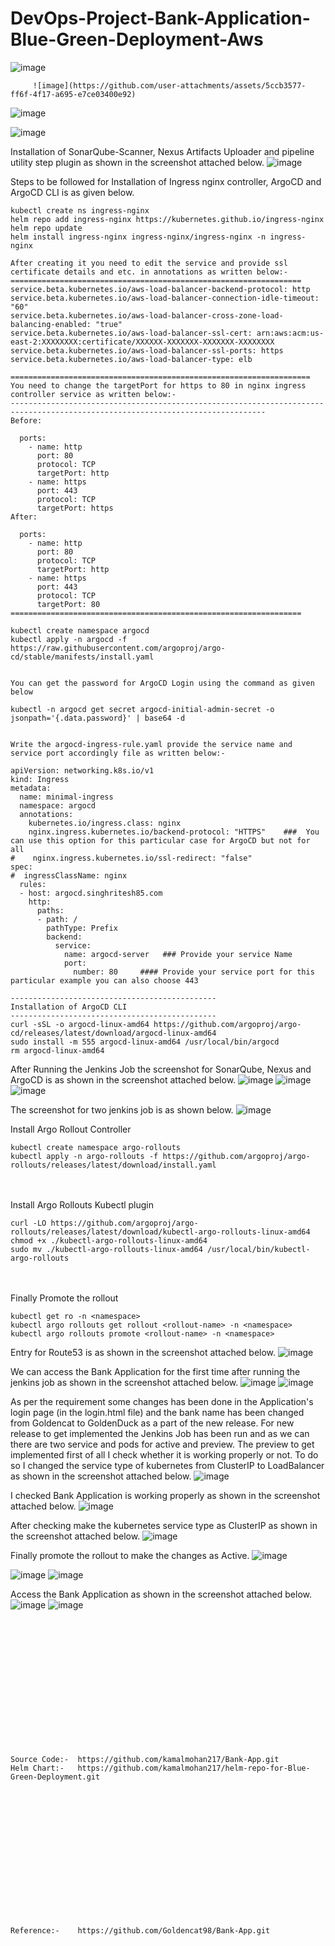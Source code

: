 # DevOps-Project-Bank-Application-Blue-Green-Deployment-Aws

![image](https://github.com/user-attachments/assets/5508fb2b-c141-43d1-89c6-a49c82df88ec)

         ![image](https://github.com/user-attachments/assets/5ccb3577-ff6f-4f17-a695-e7ce03400e92)

![image](https://github.com/user-attachments/assets/ef0367ef-1a6f-42b2-9379-365a3ecdbe80)

![image](https://github.com/user-attachments/assets/7c2c7ee0-d8d3-4714-ae36-db9630875927)


Installation of SonarQube-Scanner, Nexus Artifacts Uploader and pipeline utility step plugin as shown in the screenshot attached below.
![image](https://github.com/user-attachments/assets/5ad1a9bd-28ab-4032-944d-de3a97a546b2)

Steps to be followed for Installation of Ingress nginx controller, ArgoCD and ArgoCD CLI is as given below.
```
kubectl create ns ingress-nginx
helm repo add ingress-nginx https://kubernetes.github.io/ingress-nginx
helm repo update
helm install ingress-nginx ingress-nginx/ingress-nginx -n ingress-nginx

After creating it you need to edit the service and provide ssl certificate details and etc. in annotations as written below:- 
=================================================================
service.beta.kubernetes.io/aws-load-balancer-backend-protocol: http
service.beta.kubernetes.io/aws-load-balancer-connection-idle-timeout: "60"
service.beta.kubernetes.io/aws-load-balancer-cross-zone-load-balancing-enabled: "true"
service.beta.kubernetes.io/aws-load-balancer-ssl-cert: arn:aws:acm:us-east-2:XXXXXXXX:certificate/XXXXXX-XXXXXXX-XXXXXXX-XXXXXXXX
service.beta.kubernetes.io/aws-load-balancer-ssl-ports: https
service.beta.kubernetes.io/aws-load-balancer-type: elb

===================================================================
You need to change the targetPort for https to 80 in nginx ingress controller service as written below:-
-------------------------------------------------------------------------------------------------------------------------------
Before:

  ports:
    - name: http
      port: 80
      protocol: TCP
      targetPort: http
    - name: https
      port: 443
      protocol: TCP
      targetPort: https
After:

  ports:
    - name: http
      port: 80
      protocol: TCP
      targetPort: http
    - name: https
      port: 443
      protocol: TCP
      targetPort: 80
=================================================================

kubectl create namespace argocd
kubectl apply -n argocd -f https://raw.githubusercontent.com/argoproj/argo-cd/stable/manifests/install.yaml


You can get the password for ArgoCD Login using the command as given below

kubectl -n argocd get secret argocd-initial-admin-secret -o jsonpath='{.data.password}' | base64 -d


Write the argocd-ingress-rule.yaml provide the service name and service port accordingly file as written below:-

apiVersion: networking.k8s.io/v1
kind: Ingress
metadata:
  name: minimal-ingress
  namespace: argocd
  annotations:
    kubernetes.io/ingress.class: nginx
    nginx.ingress.kubernetes.io/backend-protocol: "HTTPS"    ###  You can use this option for this particular case for ArgoCD but not for all
#    nginx.ingress.kubernetes.io/ssl-redirect: "false"
spec:
#  ingressClassName: nginx
  rules:
  - host: argocd.singhritesh85.com
    http:
      paths:
      - path: /
        pathType: Prefix
        backend:
          service:
            name: argocd-server   ### Provide your service Name
            port:
              number: 80     #### Provide your service port for this particular example you can also choose 443

----------------------------------------------
Installation of ArgoCD CLI
----------------------------------------------
curl -sSL -o argocd-linux-amd64 https://github.com/argoproj/argo-cd/releases/latest/download/argocd-linux-amd64
sudo install -m 555 argocd-linux-amd64 /usr/local/bin/argocd
rm argocd-linux-amd64

```

After Running the Jenkins Job the screenshot for SonarQube, Nexus and ArgoCD is as shown in the screenshot attached below.
![image](https://github.com/user-attachments/assets/f1aedb76-63b1-4168-ac3f-c64b7dc831e7)
![image](https://github.com/user-attachments/assets/1136b042-c059-472b-a26f-85654c212b0e)
![image](https://github.com/user-attachments/assets/17e28cd4-08e2-42cf-9046-016cce56772d)

The screenshot for two jenkins job is as shown below.
![image](https://github.com/user-attachments/assets/d6103aa1-6bdc-4ce2-aca5-a869c8e35139)

Install Argo Rollout Controller
```
kubectl create namespace argo-rollouts
kubectl apply -n argo-rollouts -f https://github.com/argoproj/argo-rollouts/releases/latest/download/install.yaml
```
<br><br/>
Install Argo Rollouts Kubectl plugin
```
curl -LO https://github.com/argoproj/argo-rollouts/releases/latest/download/kubectl-argo-rollouts-linux-amd64
chmod +x ./kubectl-argo-rollouts-linux-amd64
sudo mv ./kubectl-argo-rollouts-linux-amd64 /usr/local/bin/kubectl-argo-rollouts
```
<br><br/>
Finally Promote the rollout
```
kubectl get ro -n <namespace>
kubectl argo rollouts get rollout <rollout-name> -n <namespace>
kubectl argo rollouts promote <rollout-name> -n <namespace>
```

Entry for Route53 is as shown in the screenshot attached below.
![image](https://github.com/user-attachments/assets/21a54569-7798-4da0-bf46-982783a4548b)

We can access the Bank Application for the first time after running the jenkins job as shown in the screenshot attached below.
![image](https://github.com/user-attachments/assets/6e0ef5d4-f93f-41cf-95f9-aebc20b102af)
![image](https://github.com/user-attachments/assets/d7876d8c-a996-4325-8d13-8786d0532f41)

As per the requirement some changes has been done in the Application's login page (in the login.html file) and the bank name has been changed from Goldencat to GoldenDuck as a part of the new release.
For new release to get implemented the Jenkins Job has been run and as we can there are two service and pods for active and preview. The preview to get implemented first of all I check whether it is working properly or not. To do so I changed the service type of kubernetes from ClusterIP to LoadBalancer as shown in the screenshot attached below.
![image](https://github.com/user-attachments/assets/8d2eb926-66a2-44df-b0f9-4d1f36615b28)

I checked Bank Application is working properly as shown in the screenshot attached below.
![image](https://github.com/user-attachments/assets/aadbdbd2-4b7d-4b6e-ba66-427ad16dcb1a)

After checking make the kubernetes service type as ClusterIP as shown in the screenshot attached below.
![image](https://github.com/user-attachments/assets/60dd57eb-4718-46e3-b5ff-7b428fcfbed4)

Finally promote the rollout to make the changes as Active.
![image](https://github.com/user-attachments/assets/6a7386bc-0c22-4d72-bdcd-81115905e8a2)

![image](https://github.com/user-attachments/assets/48a46798-4000-4cb7-82a5-4f7e07f2acdb)
![image](https://github.com/user-attachments/assets/d7e390ec-332f-4927-99e9-ee759107d8da)

Access the Bank Application as shown in the screenshot attached below.
![image](https://github.com/user-attachments/assets/fced8338-6286-40a6-9af8-b0caa8a627c7)
![image](https://github.com/user-attachments/assets/de0e376d-4520-4dca-9123-aa99f42cac9b)


<br><br/>
<br><br/>
<br><br/>
<br><br/>
<br><br/>
<br><br/>
```
Source Code:-  https://github.com/kamalmohan217/Bank-App.git
Helm Chart:-   https://github.com/kamalmohan217/helm-repo-for-Blue-Green-Deployment.git
```
<br><br/>
<br><br/>
<br><br/>
<br><br/>
<br><br/>
<br><br/>
```
Reference:-    https://github.com/Goldencat98/Bank-App.git
```
